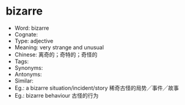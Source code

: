 # bizarre

- Word: bizarre
- Cognate: 
- Type: adjective
- Meaning: very strange and unusual
- Chinese: 离奇的；奇特的；奇怪的
- Tags: 
- Synonyms: 
- Antonyms:
- Similar: 
- Eg.: a bizarre situation/incident/story 稀奇古怪的局势╱事件╱故事
- Eg.: bizarre behaviour 古怪的行为
